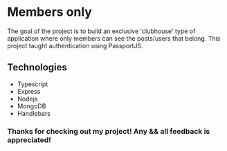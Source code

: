 # Members only

The goal of the project is to build an exclusive 'clubhouse' type of application where only members can see the posts/users that belong. This project taught authentication using PassportJS.

## Technologies

- Typescript
- Express
- Nodejs
- MongoDB
- Handlebars

### Thanks for checking out my project! Any && all feedback is appreciated!
